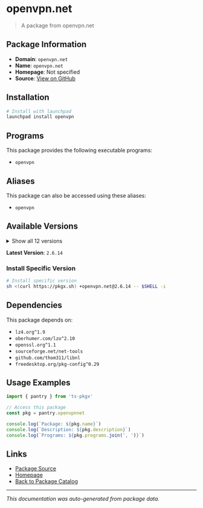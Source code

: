 # openvpn.net

> A package from openvpn.net

## Package Information

- **Domain**: `openvpn.net`
- **Name**: `openvpn.net`
- **Homepage**: Not specified
- **Source**: [View on GitHub](https://github.com/pkgxdev/pantry/tree/main/projects/openvpn.net/package.yml)

## Installation

```bash
# Install with launchpad
launchpad install openvpn
```

## Programs

This package provides the following executable programs:

- `openvpn`

## Aliases

This package can also be accessed using these aliases:

- `openvpn`

## Available Versions

<details>
<summary>Show all 12 versions</summary>

- `2.6.14`, `2.6.13`, `2.6.12`, `2.6.11`, `2.6.10`
- `2.6.9`, `2.6.8`, `2.6.7`, `2.6.6`, `2.6.5`
- `2.6.4`, `2.5.10`

</details>

**Latest Version**: `2.6.14`

### Install Specific Version

```bash
# Install specific version
sh <(curl https://pkgx.sh) +openvpn.net@2.6.14 -- $SHELL -i
```

## Dependencies

This package depends on:

- `lz4.org^1.9`
- `oberhumer.com/lzo^2.10`
- `openssl.org^1.1`
- `sourceforge.net/net-tools`
- `github.com/thom311/libnl`
- `freedesktop.org/pkg-config^0.29`

## Usage Examples

```typescript
import { pantry } from 'ts-pkgx'

// Access this package
const pkg = pantry.openvpnnet

console.log(`Package: ${pkg.name}`)
console.log(`Description: ${pkg.description}`)
console.log(`Programs: ${pkg.programs.join(', ')}`)
```

## Links

- [Package Source](https://github.com/pkgxdev/pantry/tree/main/projects/openvpn.net/package.yml)
- [Homepage](#)
- [Back to Package Catalog](../package-catalog.md)

---

*This documentation was auto-generated from package data.*
